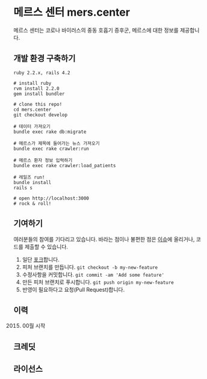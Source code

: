 # 메르스 센터 mers.center

메르스 센터는 코로나 바이러스의 중동 호흡기 증후군, 메르스에 대한 정보를 제공합니다.

## 개발 환경 구축하기

`ruby 2.2.x, rails 4.2`

```
# install ruby
rvm install 2.2.0
gem install bundler

# clone this repo!
cd mers.center
git checkout develop

# 테이터 가져오기
bundle exec rake db:migrate

# 메르스가 제목에 들어가는 뉴스 가져오기
bundle exec rake crawler:run

# 메르스 환자 정보 입력하기
bundle exec rake crawler:load_patients

# 레일즈 run!
bundle install
rails s 

# open http://localhost:3000
# rock & roll!
```

## 기여하기
여러분들의 참여를 기다리고 있습니다. 바라는 점이나 불편한 점은 [이슈](https://github.com/thesunghwan/mers.center/issues)에 올리거나, 코드를 제출할 수 있습니다.

1. 일단 [포크](https://github.com/thesunghwan/mers.center/fork)합니다.
2. 피처 브랜치를 만듭니다. `git checkout -b my-new-feature`
3. 수정사항을 커밋합니다. `git commit -am 'Add some feature'`
4. 만든 피처 브랜치로 푸시합니다. `git push origin my-new-feature`
5. 반영이 필요하다고 요청(Pull Request)합니다.

## 이력

2015. 00월 시작

## 크레딧

## 라이선스
